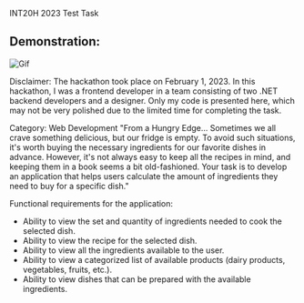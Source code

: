 INT20H 2023 Test Task

## Demonstration:

![Gif](https://github.com/KIBINNANEKO/react-hakaton-fridge/blob/main/src/assets/demonstration.gif)

Disclaimer:
The hackathon took place on February 1, 2023. In this hackathon, I was a frontend developer in a team consisting of two .NET backend developers and a designer. Only my code is presented here, which may not be very polished due to the limited time for completing the task.

Category: Web Development
"From a Hungry Edge...
Sometimes we all crave something delicious, but our fridge is empty. To avoid such situations, it's worth buying the necessary ingredients for our favorite dishes in advance. However, it's not always easy to keep all the recipes in mind, and keeping them in a book seems a bit old-fashioned. Your task is to develop an application that helps users calculate the amount of ingredients they need to buy for a specific dish."

Functional requirements for the application:

- Ability to view the set and quantity of ingredients needed to cook the selected dish.
- Ability to view the recipe for the selected dish.
- Ability to view all the ingredients available to the user.
- Ability to view a categorized list of available products (dairy products, vegetables, fruits, etc.).
- Ability to view dishes that can be prepared with the available ingredients.
